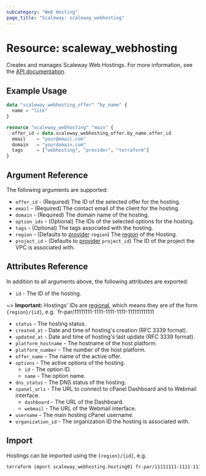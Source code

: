 ```yaml
---
subcategory: "Web Hosting"
page_title: "Scaleway: scaleway_webhosting"
---
```


# Resource: scaleway_webhosting

Creates and manages Scaleway Web Hostings.
For more information, see the [API documentation](https://www.scaleway.com/en/developers/api/webhosting/).

## Example Usage

```terraform
data "scaleway_webhosting_offer" "by_name" {
  name = "lite"
}

resource "scaleway_webhosting" "main" {
  offer_id = data.scaleway_webhosting_offer.by_name.offer_id
  email    = "your@email.com"
  domain   = "yourdomain.com"
  tags     = ["webhosting", "provider", "terraform"]
}
```

## Argument Reference

The following arguments are supported:

- `offer_id` - (Required) The ID of the selected offer for the hosting.
- `email` - (Required) The contact email of the client for the hosting.
- `domain` - (Required) The domain name of the hosting.
- `option_ids` - (Optional) The IDs of the selected options for the hosting.
- `tags` - (Optional) The tags associated with the hosting.
- `region` - (Defaults to [provider](../index.md#region) `region`) The [region](../guides/regions_and_zones.md#regions) of the Hosting.
- `project_id` - (Defaults to [provider](../index.md#project_id) `project_id`) The ID of the project the VPC is associated with.

## Attributes Reference

In addition to all arguments above, the following attributes are exported:

- `id` - The ID of the hosting.

~> **Important:** Hostings' IDs are [regional](../guides/regions_and_zones.md#resource-ids), which means they are of the form `{region}/{id}`, e.g. `fr-par/11111111-1111-1111-1111-111111111111

- `status` - The hosting status.
- `created_at` - Date and time of hosting's creation (RFC 3339 format).
- `updated_at` - Date and time of hosting's last update (RFC 3339 format).
- `platform_hostname` - The hostname of the host platform.
- `platform_number` - The number of the host platform.
- `offer_name` - The name of the active offer.
- `options` - The active options of the hosting.
    - `id` - The option ID.
    - `name` - The option name.
- `dns_status` - The DNS status of the hosting.
- `cpanel_urls` - The URL to connect to cPanel Dashboard and to Webmail interface.
    - `dashboard` - The URL of the Dashboard.
    - `webmail` - The URL of the Webmail interface.
- `username` - The main hosting cPanel username.
- `organization_id` - The organization ID the hosting is associated with.

## Import

Hostings can be imported using the `{region}/{id}`, e.g.

```bash
terraform import scaleway_webhosting.hosting01 fr-par/11111111-1111-1111-1111-111111111111
```
